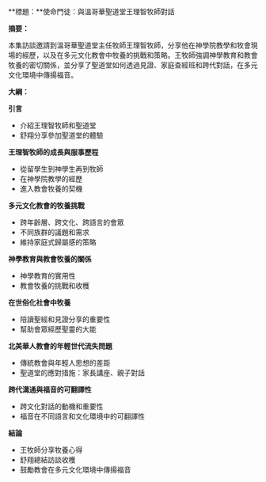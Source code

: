 **標題：**使命門徒：與溫哥華聖道堂王理智牧師對話

**摘要：**

本集訪談邀請到溫哥華聖道堂主任牧師王理智牧師，分享他在神學院教學和牧會現場的經歷，以及在多元文化教會中牧養的挑戰和策略。王牧師強調神學教育和教會牧養的密切關係，並分享了聖道堂如何透過見證、家庭查經班和跨代對話，在多元文化環境中傳揚福音。

**大綱：**

**引言**

* 介紹王理智牧師和聖道堂
* 舒翔分享參加聖道堂的體驗

**王理智牧師的成長與服事歷程**

* 從留學生到神學生再到牧師
* 在神學院教學的經歷
* 進入教會牧養的契機

**多元文化教會的牧養挑戰**

* 跨年齡層、跨文化、跨語言的會眾
* 不同族群的議題和需求
* 維持家庭式歸屬感的策略

**神學教育與教會牧養的關係**

* 神學教育的實用性
* 教會牧養的挑戰和收穫

**在世俗化社會中牧養**

* 陪讀聖經和見證分享的重要性
* 幫助會眾經歷聖靈的大能

**北美華人教會的年輕世代流失問題**

* 傳統教會與年輕人思想的差距
* 聖道堂的應對措施：家長講座、親子對話

**跨代溝通與福音的可翻譯性**

* 跨文化對話的動機和重要性
* 福音在不同語言和文化環境中的可翻譯性

**結論**

* 王牧師分享牧養心得
* 舒翔總結訪談收穫
* 鼓勵教會在多元文化環境中傳揚福音